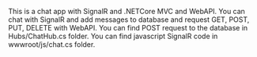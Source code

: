This is a chat app with SignalR and .NETCore MVC and WebAPI.
You can chat with SignalR and add messages to database and request GET, POST, PUT, DELETE with WebAPI. 
You can find POST request to the database in Hubs/ChatHub.cs folder.
You can find javascript SignalR code in wwwroot/js/chat.cs folder.
